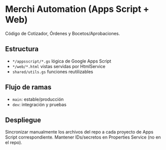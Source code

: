 # Merchi Automation (Apps Script + Web)
Código de Cotizador, Órdenes y Bocetos/Aprobaciones.

## Estructura
- `*/appsscript/*.gs` lógica de Google Apps Script
- `*/web/*.html` vistas servidas por HtmlService
- `shared/utils.gs` funciones reutilizables

## Flujo de ramas
- `main`: estable/producción
- `dev`: integración y pruebas

## Despliegue
Sincronizar manualmente los archivos del repo a cada proyecto de Apps Script correspondiente.
Mantener IDs/secretos en Properties Service (no en el repo).
